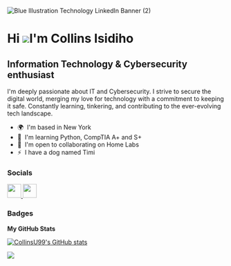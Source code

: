 ![Blue Illustration Technology LinkedIn Banner (2)](https://github.com/CollinsU99/CollinsU99/assets/124742607/2f48ee3a-08e6-470f-92da-c1296c9ae7d1)

Hi ![](https://user-images.githubusercontent.com/18350557/176309783-0785949b-9127-417c-8b55-ab5a4333674e.gif)I'm Collins Isidiho
=======================================================================================================================================

Information Technology & Cybersecurity enthusiast
-----------------------------------

I'm deeply passionate about IT and Cybersecurity. I strive to secure the digital world, merging my love for technology with a commitment to keeping it safe. Constantly learning, tinkering, and contributing to the ever-evolving tech landscape.

* 🌍  I'm based in New York
* 🧠  I'm learning Python, CompTIA A+ and S+
* 🤝  I'm open to collaborating on Home Labs
* ⚡  I have a dog named Timi


### Socials

<p align="left"> <a href="https://www.github.com/CollinsU99" target="_blank" rel="noreferrer"> <picture> <source media="(prefers-color-scheme: dark)" srcset="https://raw.githubusercontent.com/danielcranney/readme-generator/main/public/icons/socials/github-dark.svg" /> <source media="(prefers-color-scheme: light)" srcset="https://raw.githubusercontent.com/danielcranney/readme-generator/main/public/icons/socials/github.svg" /> <img src="https://raw.githubusercontent.com/danielcranney/readme-generator/main/public/icons/socials/github.svg" width="32" height="32" /> </picture> </a> <a href="https://www.linkedin.com/in/collins-isidiho" target="_blank" rel="noreferrer"> <picture> <source media="(prefers-color-scheme: dark)" srcset="https://raw.githubusercontent.com/danielcranney/readme-generator/main/public/icons/socials/linkedin-dark.svg" /> <source media="(prefers-color-scheme: light)" srcset="https://raw.githubusercontent.com/danielcranney/readme-generator/main/public/icons/socials/linkedin.svg" /> <img src="https://raw.githubusercontent.com/danielcranney/readme-generator/main/public/icons/socials/linkedin.svg" width="32" height="32" /> </picture> </a></p>

### Badges

<b>My GitHub Stats</b>

<a href="http://www.github.com/CollinsU99"><img src="https://github-readme-stats.vercel.app/api?username=CollinsU99&show_icons=true&hide=&count_private=true&title_color=0891b2&text_color=ffffff&icon_color=0891b2&bg_color=1c1917&hide_border=true&show_icons=true" alt="CollinsU99's GitHub stats" /></a>

<a href="http://www.github.com/CollinsU99"><img src="https://github-readme-streak-stats.herokuapp.com/?user=CollinsU99&stroke=ffffff&background=1c1917&ring=0891b2&fire=0891b2&currStreakNum=ffffff&currStreakLabel=0891b2&sideNums=ffffff&sideLabels=ffffff&dates=ffffff&hide_border=true" /></a>
